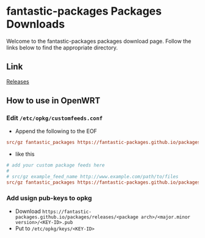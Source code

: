 # fantastic-packages Packages Downloads
Welcome to the fantastic-packages packages download page. Follow the links below to find the appropriate directory.

## Link
[Releases](https://fantastic-packages.github.io/packages/releases/)

## How to use in OpenWRT
### Edit `/etc/opkg/customfeeds.conf`
- Append the following to the EOF
```ini
src/gz fantastic_packages https://fantastic-packages.github.io/packages/releases/<package arch>/<major.minor version>/packages
```
- like this
```ini
# add your custom package feeds here
#
# src/gz example_feed_name http://www.example.com/path/to/files
src/gz fantastic_packages https://fantastic-packages.github.io/packages/releases/x86_64/21.02/packages
```
### Add usign pub-keys to opkg
- Download `https://fantastic-packages.github.io/packages/releases/<package arch>/<major.minor version>/<KEY-ID>.pub`
- Put to `/etc/opkg/keys/<KEY-ID>`
